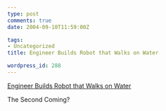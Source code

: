 ```yaml
---
type: post
comments: true
date: 2004-09-10T11:59:00Z

tags:
- Uncategorized
title: Engineer Builds Robot that Walks on Water

wordpress_id: 288
---
```


[Engineer Builds Robot that Walks on Water](http://news.yahoo.com/news?tmpl=story&u=/ap/20040910/ap_on_sc/water_walking_robot_1)  

The Second Coming?
